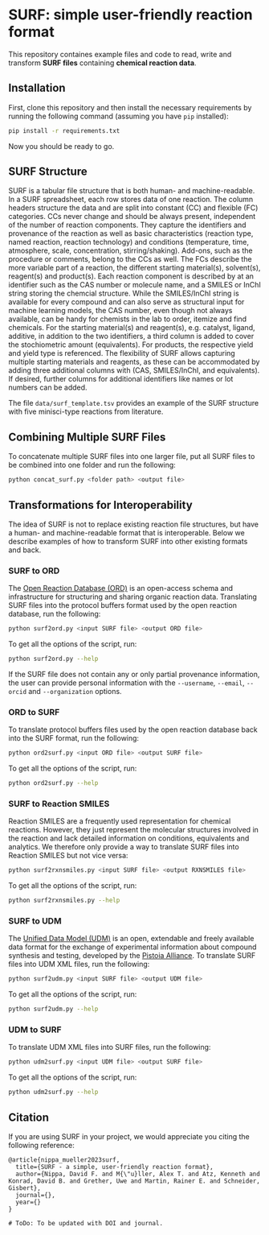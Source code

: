# SURF: simple user-friendly reaction format

This repository containes example files and code to read, write and transform **SURF files** containing **chemical reaction data**.

## Installation
First, clone this repository and then install the necessary requirements by running the following command (assuming you have `pip` installed):
```bash
pip install -r requirements.txt
```
Now you should be ready to go.

## SURF Structure
SURF is a tabular file structure that is both human- and machine-readable. In a SURF spreadsheet, each row stores data of one reaction. The column headers structure the data and are split into constant (CC) and flexible (FC) categories. CCs never change and should be always present, independent of the number of reaction components. They capture the identifiers and provenance of the reaction as well as basic characteristics (reaction type, named reaction, reaction technology) and conditions (temperature, time, atmosphere, scale, concentration, stirring/shaking). Add-ons, such as the procedure or comments, belong to the CCs as well. The FCs describe the more variable part of a reaction, the different starting material(s), solvent(s), reagent(s) and product(s). Each reaction component is described by at an identifier such as the CAS number or molecule name, and a SMILES or InChI string storing the chemcial structure. While the SMILES/InChI string is available for every compound and can also serve as structural input for machine learning models, the CAS number, even though not always available, can be handy for chemists in the lab to order, itemize and find chemicals. For the starting material(s) and reagent(s), e.g. catalyst, ligand, additive, in addition to the two identifiers, a third column is added to cover the stochiometric amount (equivalents). For products, the respective yield and yield type is referenced. The flexibility of SURF allows capturing multiple starting materials and reagents, as these can be accommodated by adding three additional columns with (CAS, SMILES/InChI, and equivalents). If desired, further columns for additional identifiers like names or lot numbers can be added.

The file `data/surf_template.tsv` provides an example of the SURF structure with five minisci-type reactions from literature.

## Combining Multiple SURF Files
To concatenate multiple SURF files into one larger file, put all SURF files to be combined into one folder and run the following:
```bash
python concat_surf.py <folder path> <output file>
```

## Transformations for Interoperability
The idea of SURF is not to replace existing reaction file structures, but have a human- and machine-readable format that is interoperable. Below we describe examples of how to transform SURF into other existing formats and back.

### SURF to ORD
The [Open Reaction Database (ORD)](https://pubs.acs.org/doi/10.1021/jacs.1c09820) is an open-access schema and infrastructure for structuring and sharing organic reaction data. Translating SURF files into the protocol buffers format used by the open reaction database, run the following:
```bash
python surf2ord.py <input SURF file> <output ORD file>
```
To get all the options of the script, run:
```bash
python surf2ord.py --help
```

If the SURF file does not contain any or only partial provenance information, the user can provide personal information with the `--username`, `--email`, `--orcid` and `--organization` options.

### ORD to SURF
To translate protocol buffers files used by the open reaction database back into the SURF format, run the following:
```bash
python ord2surf.py <input ORD file> <output SURF file>
```
To get all the options of the script, run:
```bash
python ord2surf.py --help
```

### SURF to Reaction SMILES
Reaction SMILES are a frequently used representation for chemical reactions. However, they just represent the molecular structures involved in the reaction and lack detailed information on conditions, equivalents and analytics. We therefore only provide a way to translate SURF files into Reaction SMILES but not vice versa:
```bash
python surf2rxnsmiles.py <input SURF file> <output RXNSMILES file>
```
To get all the options of the script, run:
```bash
python surf2rxnsmiles.py --help
```

### SURF to UDM
The [Unified Data Model (UDM)](https://doi.org/10.1515/pac-2021-3013) is an open, extendable and freely available data format for the exchange of experimental information about compound synthesis and testing, developed by the [Pistoia Alliance](https://www.pistoiaalliance.org/projects/current-projects/unified-data-model/). To translate SURF files into UDM XML files, run the following: 
```bash
python surf2udm.py <input SURF file> <output UDM file>
```
To get all the options of the script, run:
```bash
python surf2udm.py --help
```

### UDM to SURF
To translate UDM XML files into SURF files, run the following: 
```bash
python udm2surf.py <input UDM file> <output SURF file>
```
To get all the options of the script, run:
```bash
python udm2surf.py --help
```

## Citation
If you are using SURF in your project, we would appreciate you citing the following reference:
```
@article{nippa_mueller2023surf,
  title={SURF - a simple, user-friendly reaction format},
  author={Nippa, David F. and M{\"u}ller, Alex T. and Atz, Kenneth and Konrad, David B. and Grether, Uwe and Martin, Rainer E. and Schneider, Gisbert},
  journal={},
  year={}
}

# ToDo: To be updated with DOI and journal.
```
